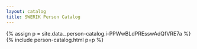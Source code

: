 ```yaml
---
layout: catalog
title: SWERIK Person Catalog
---
```

{% assign p = site.data._person-catalog.i-PPWwBLdPREsswAdQfVRE7a %}
{% include person-catalog.html p=p %}

